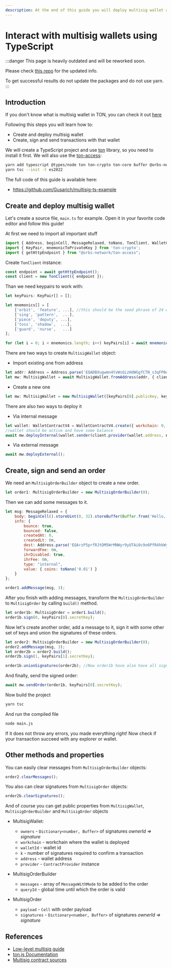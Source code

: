 ```yaml
---
description: At the end of this guide you will deploy multisig wallet and send some transactions using ton library
---
```


# Interact with multisig wallets using TypeScript

:::danger
This page is heavily outdated and will be reworked soon.

Please check [this repo](https://github.com/ton-blockchain/multisig-contract-v2) for the updated info.

To get successful results do not update the packages and do not use yarn.
:::

## Introduction
If you don't know what is multisig wallet in TON, you can check it out [here](/v3/guidelines/smart-contracts/howto/multisig)

Following this steps you will learn how to:
 * Create and deploy multisig wallet
 * Create, sign and send transactions with that wallet

We will create a TypeScript project and use [ton](https://www.npmjs.com/package/ton) library, so you need to install it first. We will also use the [ton-access](https://www.orbs.com/ton-access/):

```bash
yarn add typescript @types/node ton ton-crypto ton-core buffer @orbs-network/ton-access
yarn tsc --init -t es2022
```

The full code of this guide is available here:
 * https://github.com/Gusarich/multisig-ts-example

## Create and deploy multisig wallet
Let's create a source file, `main.ts` for example. Open it in your favorite code editor and follow this guide!

At first we need to import all important stuff
```js
import { Address, beginCell, MessageRelaxed, toNano, TonClient, WalletContractV4, MultisigWallet, MultisigOrder, MultisigOrderBuilder } from "ton";
import { KeyPair, mnemonicToPrivateKey } from 'ton-crypto';
import { getHttpEndpoint } from "@orbs-network/ton-access";
```

Create `TonClient` instance:
```js
const endpoint = await getHttpEndpoint();
const client = new TonClient({ endpoint });
```
Than we need keypairs to work with:
```js
let keyPairs: KeyPair[] = [];

let mnemonics[] = [
    ['orbit', 'feature', ...], //this should be the seed phrase of 24 words
    ['sing', 'pattern',  ...],
    ['piece', 'deputy', ...],
    ['toss', 'shadow',  ...],
    ['guard', 'nurse',   ...]
];

for (let i = 0; i < mnemonics.length; i++) keyPairs[i] = await mnemonicToPrivateKey(mnemonics[i]);
```
There are two ways to create `MultisigWallet` object:
 * Import existing one from address
  ```js
  let addr: Address = Address.parse('EQADBXugwmn4YvWsQizHdWGgfCTN_s3qFP0Ae0pzkU-jwzoE');
  let mw: MultisigWallet = await MultisigWallet.fromAddress(addr, { client });
  ```

 * Create a new one
  ```js
  let mw: MultisigWallet = new MultisigWallet([keyPairs[0].publicKey, keyPairs[1].publicKey], 0, 0, 1, { client });
  ```

There are also two ways to deploy it
 * Via internal message
  ```js
  let wallet: WalletContractV4 = WalletContractV4.create({ workchain: 0, publicKey: keyPairs[4].publicKey });
  //wallet should be active and have some balance
  await mw.deployInternal(wallet.sender(client.provider(wallet.address, null), keyPairs[4].secretKey), toNano('0.05'));
  ```
 * Via external message
  ```js
  await mw.deployExternal();
  ```

## Create, sign and send an order
We need an `MultisigOrderBuilder` object to create a new order.
```js
let order1: MultisigOrderBuilder = new MultisigOrderBuilder(0);
```
Then we can add some messages to it.
```js
let msg: MessageRelaxed = {
    body: beginCell().storeUint(0, 32).storeBuffer(Buffer.from('Hello, world!')).endCell(),
    info: {
        bounce: true,
        bounced: false,
        createdAt: 0,
        createdLt: 0n,
        dest: Address.parse('EQArzP5prfRJtDM5WrMNWyr9yUTAi0c9o6PfR4hkWy9UQXHx'),
        forwardFee: 0n,
        ihrDisabled: true,
        ihrFee: 0n,
        type: "internal",
        value: { coins: toNano('0.01') }
    }
};

order1.addMessage(msg, 3);
```
After you finish with adding messages, transform the `MultisigOrderBuilder` to `MultisigOrder` by calling `build()` method.
```js
let order1b: MultisigOrder = order1.build();
order1b.sign(0, keyPairs[0].secretKey);
```
Now let's create another order, add a message to it, sign it with some other set of keys and union the signatures of these orders.
```js
let order2: MultisigOrderBuilder = new MultisigOrderBuilder(0);
order2.addMessage(msg, 3);
let order2b = order2.build();
order2b.sign(1, keyPairs[1].secretKey);

order1b.unionSignatures(order2b); //Now order1b have also have all signatures from order2b
```
And finally, send the signed order:
```js
await mw.sendOrder(order1b, keyPairs[0].secretKey);
```

Now build the project
```bash
yarn tsc
```

And run the compiled file
```bash
node main.js
```

If it does not throw any errors, you made everything right! Now check if your transaction succeed with any explorer or wallet.

## Other methods and properties
You can easily clear messages from `MultisigOrderBuilder` objects:
```js
order2.clearMessages();
```
You also can clear signatures from `MultisigOrder` objects:
```js
order2b.clearSignatures();
```

And of course you can get public properties from `MultisigWallet`, `MultisigOrderBuilder` and `MultisigOrder` objects

 * MultisigWallet:
    - `owners` - `Dictionary<number, Buffer>` of signatures *ownerId => signature*
    - `workchain` - workchain where the wallet is deployed
    - `walletId` - wallet id
    - `k` - number of signatures required to confirm a transaction
    - `address` - wallet address
    - `provider` - `ContractProvider` instance

 * MultisigOrderBuilder
    - `messages` - array of `MessageWithMode` to be added to the order
    - `queryId` - global time until which the order is valid

 * MultisigOrder
    - `payload` - `Cell` with order payload
    - `signatures` - `Dictionary<number, Buffer>` of signatures *ownerId => signature*

## References
 * [Low-level multisig guide](/v3/guidelines/smart-contracts/howto/multisig)
 * [ton.js Documentation](https://ton-community.github.io/ton/)
 * [Multisig contract sources](https://github.com/ton-blockchain/multisig-contract)

